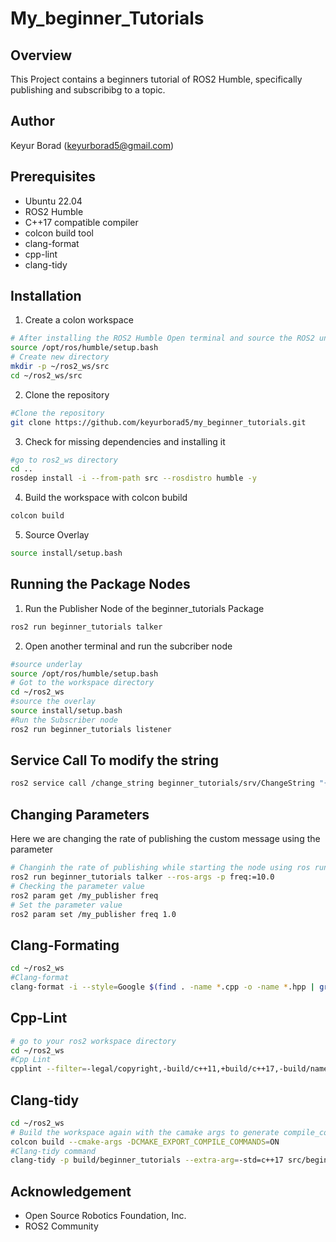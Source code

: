 # My_beginner_Tutorials

## Overview
This Project contains a beginners tutorial of ROS2 Humble, specifically publishing and subscribibg to a topic.

## Author

Keyur Borad (keyurborad5@gmail.com)

## Prerequisites

- Ubuntu 22.04
- ROS2 Humble
- C++17 compatible compiler
- colcon build tool
- clang-format
- cpp-lint
- clang-tidy

## Installation
1. Create a colon workspace
```bash
# After installing the ROS2 Humble Open terminal and source the ROS2 underlay
source /opt/ros/humble/setup.bash
# Create new directory
mkdir -p ~/ros2_ws/src
cd ~/ros2_ws/src

```
2. Clone the repository 
```bash
#Clone the repository
git clone https://github.com/keyurborad5/my_beginner_tutorials.git
```

3. Check for missing dependencies and installing it
```bash
#go to ros2_ws directory
cd ..
rosdep install -i --from-path src --rosdistro humble -y

```
4. Build the workspace with colcon bubild
```bash
colcon build
```

5. Source Overlay
```bash
source install/setup.bash
```

## Running the Package Nodes
1. Run the Publisher Node of the beginner_tutorials Package
```bash
ros2 run beginner_tutorials talker
```
2. Open another terminal and run the subcriber node
```bash
#source underlay
source /opt/ros/humble/setup.bash
# Got to the workspace directory
cd ~/ros2_ws
#source the overlay
source install/setup.bash
#Run the Subscriber node
ros2 run beginner_tutorials listener
```

## Service Call To modify the string
```bash
ros2 service call /change_string beginner_tutorials/srv/ChangeString "{input: 'Lena'}"
```
## Changing Parameters
Here we are changing the rate of publishing the custom message using the parameter
```bash
# Changinh the rate of publishing while starting the node using ros run
ros2 run beginner_tutorials talker --ros-args -p freq:=10.0
# Checking the parameter value
ros2 param get /my_publisher freq
# Set the parameter value
ros2 param set /my_publisher freq 1.0 
```

## Clang-Formating
```bash
cd ~/ros2_ws
#Clang-format 
clang-format -i --style=Google $(find . -name *.cpp -o -name *.hpp | grep -v "/build/")

```
## Cpp-Lint
```bash
# go to your ros2 workspace directory
cd ~/ros2_ws
#Cpp Lint
cpplint --filter=-legal/copyright,-build/c++11,+build/c++17,-build/namespaces,-build/include_order $(find . -name *.cpp | grep -v "/build/")

```
## Clang-tidy
```bash
cd ~/ros2_ws
# Build the workspace again with the camake args to generate compile_commands.jason file for Clang-tidy to work
colcon build --cmake-args -DCMAKE_EXPORT_COMPILE_COMMANDS=ON
#Clang-tidy command
clang-tidy -p build/beginner_tutorials --extra-arg=-std=c++17 src/beginner_tutorials/src/*.cpp
```

## Acknowledgement

- Open Source Robotics Foundation, Inc.
- ROS2 Community


